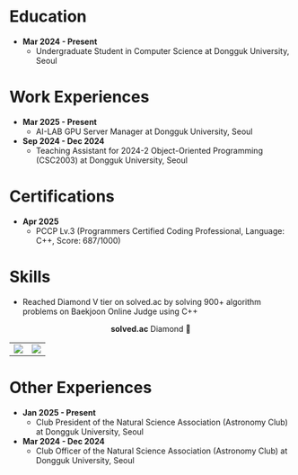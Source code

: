 # Education
* **Mar 2024 - Present**
    * Undergraduate Student in Computer Science at Dongguk University, Seoul

# Work Experiences
* **Mar 2025 - Present**
    * AI-LAB GPU Server Manager at Dongguk University, Seoul
* **Sep 2024 - Dec 2024**
    * Teaching Assistant for 2024-2 Object-Oriented Programming (CSC2003) at Dongguk University, Seoul

# Certifications
* **Apr 2025**
    * PCCP Lv.3 (Programmers Certified Coding Professional, Language: C++, Score: 687/1000)

# Skills
* Reached Diamond V tier on solved.ac by solving 900+ algorithm problems on Baekjoon Online Judge using C++

<div align="center"><b>solved.ac</b> Diamond 💎</div>
<div align="center">
  <a href="https://solved.ac/h4rry">
    <table>
      <tr>
        <td>
          <img src="http://mazassumnida.wtf/api/v2/generate_badge?boj=h4rry" />
        </td>
        <td>
          <img src="http://mazandi.herokuapp.com/api?handle=h4rry&theme=dark" />
        </td>
      </tr>
    </table>
  </a>
</div>

# Other Experiences
* **Jan 2025 - Present**
    * Club President of the Natural Science Association (Astronomy Club) at Dongguk University, Seoul
* **Mar 2024 - Dec 2024**
    * Club Officer of the Natural Science Association (Astronomy Club) at Dongguk University, Seoul
